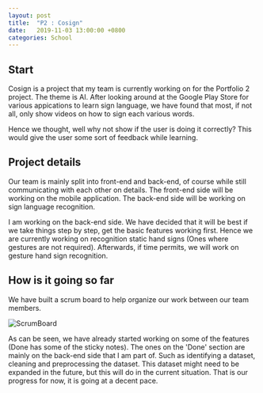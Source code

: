 ```yaml
---
layout: post
title:  "P2 : Cosign"
date:   2019-11-03 13:00:00 +0800
categories: School
---
```



## Start
Cosign is a project that my team is currently working on for the Portfolio 2 project. The theme is AI. After looking around at the Google Play Store for various appications to learn sign language, we have found that most, if not all, only show videos on how to sign each various words.

Hence we thought, well why not show if the user is doing it correctly? This would give the user some sort of feedback while learning.

## Project details
Our team is mainly split into front-end and back-end, of course while still communicating with each other on details. The front-end side will be working on the mobile application. The back-end side will be working on sign language recognition. 

I am working on the back-end side. We have decided that it will be best if we take things step by step, get the basic features working first. Hence we are currently working on recognition static hand signs (Ones where gestures are not required). Afterwards, if time permits, we will work on gesture hand sign recognition.

## How is it going so far
We have built a scrum board to help organize our work between our team members.

![ScrumBoard](https://raw.githubusercontent.com/lczm/lczm.github.io/master/_posts/photos/cosignScrumBoard1.png)

As can be seen, we have already started working on some of the features (Done has some of the sticky notes). The ones on the 'Done' section are mainly on the back-end side that I am part of. Such as identifying a dataset, cleaning and preprocessing the dataset. This dataset might need to be expanded in the future, but this will do in the current situation. That is our progress for now, it is going at a decent pace. 